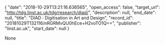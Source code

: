 {
  "date": "2018-10-29T13:21:16.636565", 
  "open_access": false, 
  "target_url": "http://tdg.linst.ac.uk/tdg/research/diad/", 
  "description": null, 
  "end_date": null, 
  "title": "DIAD : Digitisation in Art and Design", 
  "record_id": "20181029T132116/nRGRMvQU0hEce+H2voTO1Q==", 
  "publisher": "linst.ac.uk", 
  "start_date": null
}

None